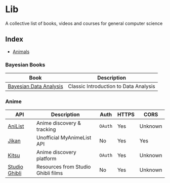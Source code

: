 # Lib
A collective list of books, videos and courses for general computer science

## Index

* [Animals](#animals)

### Bayesian Books
Book | Description |
|---|---|
| [Bayesian Data Analysis](https://www.amazon.co.uk/Bayesian-Analysis-Chapman-Statistical-Science/dp/1439840954/ref=sr_1_1?ie=UTF8&qid=1537474570&sr=8-1&keywords=bayesian+data+analysis) | Classic Introduction to Data Analysis |

### Anime
API | Description | Auth | HTTPS | CORS |
|---|---|---|---|---|
| [AniList](https://github.com/AniList/ApiV2-GraphQL-Docs) | Anime discovery & tracking | `OAuth` | Yes | Unknown |
| [Jikan](https://jikan.moe) | Unofficial MyAnimeList API | No | Yes | Yes |
| [Kitsu](http://docs.kitsu.apiary.io/) | Anime discovery platform | `OAuth` | Yes | Unknown |
| [Studio Ghibli](https://ghibliapi.herokuapp.com) | Resources from Studio Ghibli films | No | Yes | Unknown |
